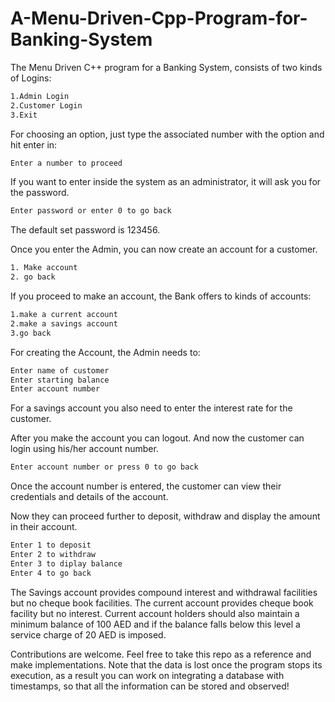 # A-Menu-Driven-Cpp-Program-for-Banking-System

The Menu Driven C++ program for a Banking System, consists of two kinds of Logins:
```bash
1.Admin Login
2.Customer Login
3.Exit 
```
For choosing an option, just type the associated number with the option and hit enter in:
```bash
Enter a number to proceed
```
If you want to enter inside the system as an administrator, it will ask you for the password. 
```bash
Enter password or enter 0 to go back
```
The default set password is 123456.

Once you enter the Admin, you can now create an account for a customer.
```bash
1. Make account
2. go back
```
If you proceed to make an account, the Bank offers to kinds of accounts:
```bash
1.make a current account
2.make a savings account
3.go back
```
For creating the Account, the Admin needs to:
```bash
Enter name of customer
Enter starting balance
Enter account number
```
For a savings account you also need to enter the interest rate for the customer. 

After you make the account you can logout. And now the customer can login using his/her account number.  
```bash
Enter account number or press 0 to go back
```
Once the account number is entered, the customer can view their credentials and details of the account. 

Now they can proceed further to deposit, withdraw and display the amount in their account. 
```bash
Enter 1 to deposit
Enter 2 to withdraw
Enter 3 to diplay balance
Enter 4 to go back
```
The Savings account provides compound interest and withdrawal facilities but no cheque book facilities. The current account provides cheque book facility but no interest. Current account holders should also maintain a minimum balance of 100 AED and if the balance falls below this level a service charge of 20 AED is imposed.  

Contributions are welcome. Feel free to take this repo as a reference and make implementations. Note that the data is lost once the program stops its execution, as a result you can work on integrating a database with timestamps, so that all the information can be stored and observed!    
